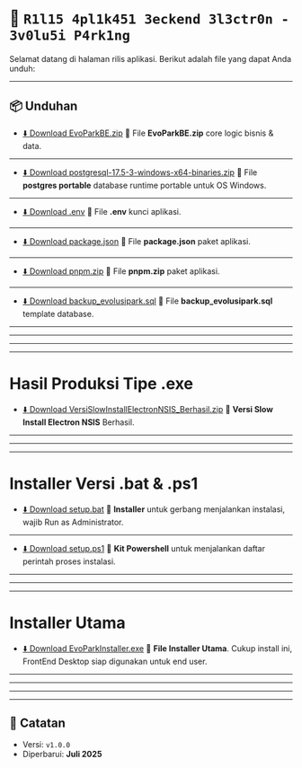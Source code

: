 # 🚀 `R1l15 4pl1k451 3eckend 3l3ctr0n - 3v0lu5i P4rk1ng`

Selamat datang di halaman rilis aplikasi. Berikut adalah file yang dapat Anda unduh:

---

## 📦 Unduhan

- [⬇️ Download EvoParkBE.zip](https://github.com/zenzalepik/rilis_ep_be/raw/master/EvoParkBE.zip)
  📁 File **EvoParkBE.zip** core logic bisnis & data.

---

- [⬇️ Download postgresql-17.5-3-windows-x64-binaries.zip](https://github.com/zenzalepik/rilis_ep/raw/main/postgresql-17.5-3-windows-x64-binaries.zip)
  📁 File **postgres portable** database runtime portable untuk OS Windows.

---

- [⬇️ Download .env](https://github.com/zenzalepik/rilis_ep_be/raw/master/.env)
  📁 File **.env** kunci aplikasi.

---

- [⬇️ Download package.json](https://github.com/zenzalepik/rilis_ep_be/raw/master/package.json)
  📁 File **package.json** paket aplikasi.

---

- [⬇️ Download pnpm.zip](https://github.com/zenzalepik/rilis_ep_be/raw/master/pnpm.zip)
  📁 File **pnpm.zip** paket aplikasi.

---


- [⬇️ Download backup_evolusipark.sql](https://github.com/zenzalepik/rilis_ep_be/raw/master/backup_evolusipark.sql)
  📁 File **backup_evolusipark.sql** template database.

---
---

---

---

# Hasil Produksi Tipe .exe

- [⬇️ Download VersiSlowInstallElectronNSIS_Berhasil.zip](https://github.com/zenzalepik/rilis_ep/raw/main/VersiSlowInstallElectronNSIS_Berhasil.zip)
  📁 **Versi Slow Install Electron NSIS** Berhasil.

---

---

---

# Installer Versi .bat & .ps1

- [⬇️ Download setup.bat](https://github.com/zenzalepik/rilis_ep/raw/main/setup.bat)
  📁 **Installer** untuk gerbang menjalankan instalasi, wajib Run as Administrator.

---

- [⬇️ Download setup.ps1](https://github.com/zenzalepik/rilis_ep/raw/main/setup.ps1)
  📁 **Kit Powershell** untuk menjalankan daftar perintah proses instalasi.

---

---

---

# Installer Utama

- [⬇️ Download EvoParkInstaller.exe](https://github.com/zenzalepik/rilis_ep/raw/main/EvoParkInstaller.exe)
  📁 **File Installer Utama**. Cukup install ini, FrontEnd Desktop siap digunakan untuk end user.

---

---

---

---

## 📝 Catatan

- Versi: `v1.0.0`
- Diperbarui: **Juli 2025**
